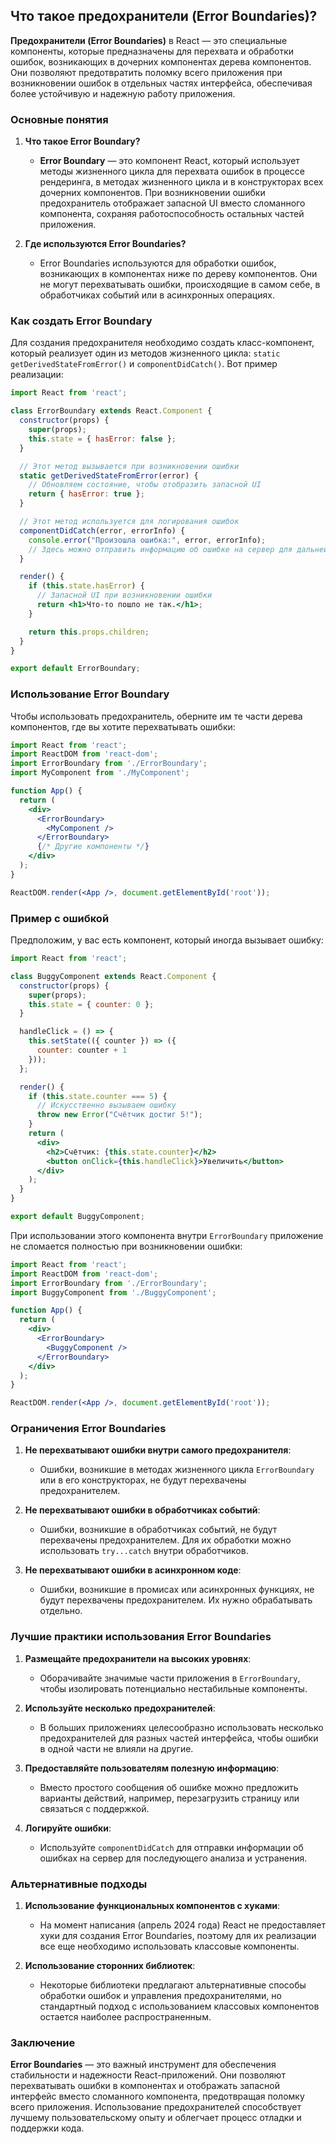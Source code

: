 ## Что такое предохранители (Error Boundaries)?

**Предохранители (Error Boundaries)** в React — это специальные компоненты, которые предназначены для перехвата и обработки ошибок, возникающих в дочерних компонентах дерева компонентов. Они позволяют предотвратить поломку всего приложения при возникновении ошибок в отдельных частях интерфейса, обеспечивая более устойчивую и надежную работу приложения.

### Основные понятия

1. **Что такое Error Boundary?**
   - **Error Boundary** — это компонент React, который использует методы жизненного цикла для перехвата ошибок в процессе рендеринга, в методах жизненного цикла и в конструкторах всех дочерних компонентов. При возникновении ошибки предохранитель отображает запасной UI вместо сломанного компонента, сохраняя работоспособность остальных частей приложения.

2. **Где используются Error Boundaries?**
   - Error Boundaries используются для обработки ошибок, возникающих в компонентах ниже по дереву компонентов. Они не могут перехватывать ошибки, происходящие в самом себе, в обработчиках событий или в асинхронных операциях.

### Как создать Error Boundary

Для создания предохранителя необходимо создать класс-компонент, который реализует один из методов жизненного цикла: `static getDerivedStateFromError()` и `componentDidCatch()`. Вот пример реализации:

```jsx
import React from 'react';

class ErrorBoundary extends React.Component {
  constructor(props) {
    super(props);
    this.state = { hasError: false };
  }

  // Этот метод вызывается при возникновении ошибки
  static getDerivedStateFromError(error) {
    // Обновляем состояние, чтобы отобразить запасной UI
    return { hasError: true };
  }

  // Этот метод используется для логирования ошибок
  componentDidCatch(error, errorInfo) {
    console.error("Произошла ошибка:", error, errorInfo);
    // Здесь можно отправить информацию об ошибке на сервер для дальнейшего анализа
  }

  render() {
    if (this.state.hasError) {
      // Запасной UI при возникновении ошибки
      return <h1>Что-то пошло не так.</h1>;
    }

    return this.props.children; 
  }
}

export default ErrorBoundary;
```

### Использование Error Boundary

Чтобы использовать предохранитель, оберните им те части дерева компонентов, где вы хотите перехватывать ошибки:

```jsx
import React from 'react';
import ReactDOM from 'react-dom';
import ErrorBoundary from './ErrorBoundary';
import MyComponent from './MyComponent';

function App() {
  return (
    <div>
      <ErrorBoundary>
        <MyComponent />
      </ErrorBoundary>
      {/* Другие компоненты */}
    </div>
  );
}

ReactDOM.render(<App />, document.getElementById('root'));
```

### Пример с ошибкой

Предположим, у вас есть компонент, который иногда вызывает ошибку:

```jsx
import React from 'react';

class BuggyComponent extends React.Component {
  constructor(props) {
    super(props);
    this.state = { counter: 0 };
  }

  handleClick = () => {
    this.setState(({ counter }) => ({
      counter: counter + 1
    }));
  };

  render() {
    if (this.state.counter === 5) {
      // Искусственно вызываем ошибку
      throw new Error("Счётчик достиг 5!");
    }
    return (
      <div>
        <h2>Счётчик: {this.state.counter}</h2>
        <button onClick={this.handleClick}>Увеличить</button>
      </div>
    );
  }
}

export default BuggyComponent;
```

При использовании этого компонента внутри `ErrorBoundary` приложение не сломается полностью при возникновении ошибки:

```jsx
import React from 'react';
import ReactDOM from 'react-dom';
import ErrorBoundary from './ErrorBoundary';
import BuggyComponent from './BuggyComponent';

function App() {
  return (
    <div>
      <ErrorBoundary>
        <BuggyComponent />
      </ErrorBoundary>
    </div>
  );
}

ReactDOM.render(<App />, document.getElementById('root'));
```

### Ограничения Error Boundaries

1. **Не перехватывают ошибки внутри самого предохранителя**:
   - Ошибки, возникшие в методах жизненного цикла `ErrorBoundary` или в его конструкторах, не будут перехвачены предохранителем.

2. **Не перехватывают ошибки в обработчиках событий**:
   - Ошибки, возникшие в обработчиках событий, не будут перехвачены предохранителем. Для их обработки можно использовать `try...catch` внутри обработчиков.

3. **Не перехватывают ошибки в асинхронном коде**:
   - Ошибки, возникшие в промисах или асинхронных функциях, не будут перехвачены предохранителем. Их нужно обрабатывать отдельно.

### Лучшие практики использования Error Boundaries

1. **Размещайте предохранители на высоких уровнях**:
   - Оборачивайте значимые части приложения в `ErrorBoundary`, чтобы изолировать потенциально нестабильные компоненты.

2. **Используйте несколько предохранителей**:
   - В больших приложениях целесообразно использовать несколько предохранителей для разных частей интерфейса, чтобы ошибки в одной части не влияли на другие.

3. **Предоставляйте пользователям полезную информацию**:
   - Вместо простого сообщения об ошибке можно предложить варианты действий, например, перезагрузить страницу или связаться с поддержкой.

4. **Логируйте ошибки**:
   - Используйте `componentDidCatch` для отправки информации об ошибках на сервер для последующего анализа и устранения.

### Альтернативные подходы

1. **Использование функциональных компонентов с хуками**:
   - На момент написания (апрель 2024 года) React не предоставляет хуки для создания Error Boundaries, поэтому для их реализации все еще необходимо использовать классовые компоненты.

2. **Использование сторонних библиотек**:
   - Некоторые библиотеки предлагают альтернативные способы обработки ошибок и управления предохранителями, но стандартный подход с использованием классовых компонентов остается наиболее распространенным.

### Заключение

**Error Boundaries** — это важный инструмент для обеспечения стабильности и надежности React-приложений. Они позволяют перехватывать ошибки в компонентах и отображать запасной интерфейс вместо сломанного компонента, предотвращая поломку всего приложения. Использование предохранителей способствует лучшему пользовательскому опыту и облегчает процесс отладки и поддержки кода.